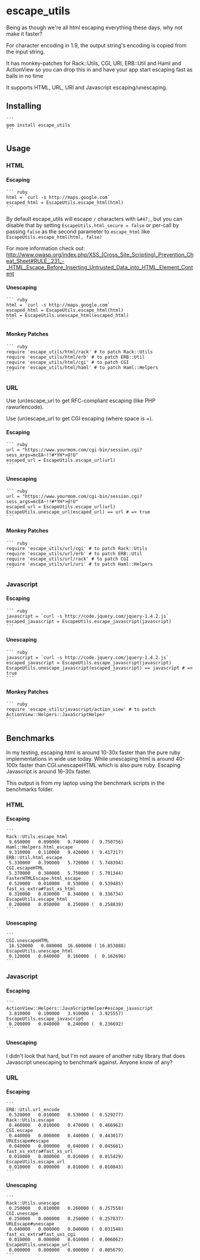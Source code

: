 # escape_utils

Being as though we're all html escaping everything these days, why not make it faster?

For character encoding in 1.9, the output string's encoding is copied from the input string.

It has monkey-patches for Rack::Utils, CGI, URI, ERB::Util and Haml and ActionView so you can drop this in and have your app start escaping fast as balls in no time

It supports HTML, URL, URI and Javascript escaping/unescaping.

## Installing

    ```
    gem install escape_utils
    ```

## Usage

### HTML

#### Escaping

    ``` ruby
    html = `curl -s http://maps.google.com`
    escaped_html = EscapeUtils.escape_html(html)
    ```

By default escape_utils will escape `/` characters with `&#47;`, but you can disable that by setting `EscapeUtils.html_secure = false`
or per-call by passing `false` as the second parameter to `escape_html` like `EscapeUtils.escape_html(html, false)`

For more information check out: http://www.owasp.org/index.php/XSS_(Cross_Site_Scripting)_Prevention_Cheat_Sheet#RULE_.231_-_HTML_Escape_Before_Inserting_Untrusted_Data_into_HTML_Element_Content

#### Unescaping

    ``` ruby
    html = `curl -s http://maps.google.com`
    escaped_html = EscapeUtils.escape_html(html)
    html = EscapeUtils.unescape_html(escaped_html)
    ```

#### Monkey Patches

    ``` ruby
    require 'escape_utils/html/rack' # to patch Rack::Utils
    require 'escape_utils/html/erb' # to patch ERB::Util
    require 'escape_utils/html/cgi' # to patch CGI
    require 'escape_utils/html/haml' # to patch Haml::Helpers
    ```

### URL

Use (un)escape_uri to get RFC-compliant escaping (like PHP rawurlencode).

Use (un)escape_url to get CGI escaping (where space is +).

#### Escaping

    ``` ruby
    url = "https://www.yourmom.com/cgi-bin/session.cgi?sess_args=mcEA~!!#*YH*>@!U"
    escaped_url = EscapeUtils.escape_url(url)
    ```

#### Unescaping

    ``` ruby
    url = "https://www.yourmom.com/cgi-bin/session.cgi?sess_args=mcEA~!!#*YH*>@!U"
    escaped_url = EscapeUtils.escape_url(url)
    EscapeUtils.unescape_url(escaped_url) == url # => true
    ```

#### Monkey Patches

    ``` ruby
    require 'escape_utils/url/cgi' # to patch Rack::Utils
    require 'escape_utils/url/erb' # to patch ERB::Util
    require 'escape_utils/url/rack' # to patch CGI
    require 'escape_utils/url/uri' # to patch Haml::Helpers
    ```

### Javascript

#### Escaping

    ``` ruby
    javascript = `curl -s http://code.jquery.com/jquery-1.4.2.js`
    escaped_javascript = EscapeUtils.escape_javascript(javascript)
    ```

#### Unescaping

    ``` ruby
    javascript = `curl -s http://code.jquery.com/jquery-1.4.2.js`
    escaped_javascript = EscapeUtils.escape_javascript(javascript)
    EscapeUtils.unescape_javascript(escaped_javascript) == javascript # => true
    ```

#### Monkey Patches

    ``` ruby
    require 'escape_utils/javascript/action_view' # to patch ActionView::Helpers::JavaScriptHelper
    ```

## Benchmarks

In my testing, escaping html is around 10-30x faster than the pure ruby implementations in wide use today.
While unescaping html is around 40-100x faster than CGI.unescapeHTML which is also pure ruby.
Escaping Javascript is around 16-30x faster.

This output is from my laptop using the benchmark scripts in the benchmarks folder.

### HTML

#### Escaping

    ```
    Rack::Utils.escape_html
     9.650000   0.090000   9.740000 (  9.750756)
    Haml::Helpers.html_escape
     9.310000   0.110000   9.420000 (  9.417317)
    ERB::Util.html_escape
     5.330000   0.390000   5.720000 (  5.748394)
    CGI.escapeHTML
     5.370000   0.380000   5.750000 (  5.791344)
    FasterHTMLEscape.html_escape
     0.520000   0.010000   0.530000 (  0.539485)
    fast_xs_extra#fast_xs_html
     0.310000   0.030000   0.340000 (  0.336734)
    EscapeUtils.escape_html
     0.200000   0.050000   0.250000 (  0.258839)
    ```

#### Unescaping

    ```
    CGI.unescapeHTML
     16.520000   0.080000  16.600000 ( 16.853888)
    EscapeUtils.unescape_html
     0.120000   0.040000   0.160000  (  0.162696)
    ```

### Javascript

#### Escaping

    ```
    ActionView::Helpers::JavaScriptHelper#escape_javascript
     3.810000   0.100000   3.910000 (  3.925557)
    EscapeUtils.escape_javascript
     0.200000   0.040000   0.240000 (  0.236692)
    ```

#### Unescaping

I didn't look that hard, but I'm not aware of another ruby library that does Javascript unescaping to benchmark against. Anyone know of any?

### URL

#### Escaping

    ```
    ERB::Util.url_encode
     0.520000   0.010000   0.530000 (  0.529277)
    Rack::Utils.escape
     0.460000   0.010000   0.470000 (  0.466962)
    CGI.escape
     0.440000   0.000000   0.440000 (  0.443017)
    URLEscape#escape
     0.040000   0.000000   0.040000 (  0.045661)
    fast_xs_extra#fast_xs_url
     0.010000   0.000000   0.010000 (  0.015429)
    EscapeUtils.escape_url
     0.010000   0.000000   0.010000 (  0.010843)
    ```

#### Unescaping

    ```
    Rack::Utils.unescape
     0.250000   0.010000   0.260000 (  0.257558)
    CGI.unescape
     0.250000   0.000000   0.250000 (  0.257837)
    URLEscape#unescape
     0.040000   0.000000   0.040000 (  0.031548)
    fast_xs_extra#fast_uxs_cgi
     0.010000   0.000000   0.010000 (  0.006062)
    EscapeUtils.unescape_url
     0.000000   0.000000   0.000000 (  0.005679)
    ```
